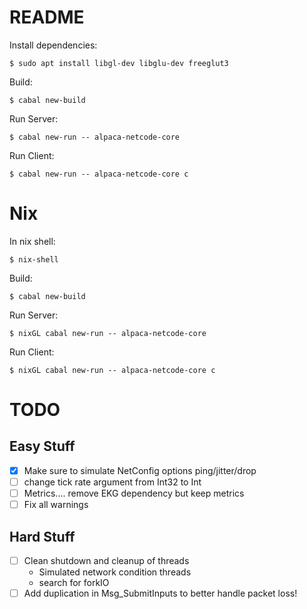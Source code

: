 
# README

Install dependencies:

    $ sudo apt install libgl-dev libglu-dev freeglut3

Build:

    $ cabal new-build

Run Server:

    $ cabal new-run -- alpaca-netcode-core

Run Client:

    $ cabal new-run -- alpaca-netcode-core c

# Nix

In nix shell:

    $ nix-shell

Build:

    $ cabal new-build

Run Server:

    $ nixGL cabal new-run -- alpaca-netcode-core

Run Client:

    $ nixGL cabal new-run -- alpaca-netcode-core c


# TODO

## Easy Stuff

* [X] Make sure to simulate NetConfig options ping/jitter/drop
* [ ] change tick rate argument from Int32 to Int
* [ ] Metrics.... remove EKG dependency but keep metrics
* [ ] Fix all warnings

## Hard Stuff

* [ ] Clean shutdown and cleanup of threads
  * Simulated network condition threads
  * search for forkIO
* [ ] Add duplication in Msg_SubmitInputs to better handle packet loss!
